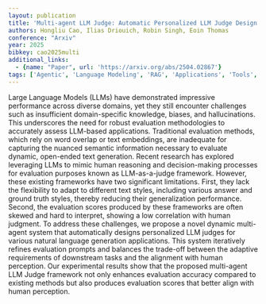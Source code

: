 ```yaml
---
layout: publication
title: 'Multi-agent LLM Judge: Automatic Personalized LLM Judge Design For Evaluating Natural Language Generation Applications'
authors: Hongliu Cao, Ilias Driouich, Robin Singh, Eoin Thomas
conference: "Arxiv"
year: 2025
bibkey: cao2025multi
additional_links:
  - {name: "Paper", url: 'https://arxiv.org/abs/2504.02867'}
tags: ['Agentic', 'Language Modeling', 'RAG', 'Applications', 'Tools', 'Prompting', 'Reinforcement Learning', 'Ethics and Bias']
---
```

Large Language Models (LLMs) have demonstrated impressive performance across
diverse domains, yet they still encounter challenges such as insufficient
domain-specific knowledge, biases, and hallucinations. This underscores the
need for robust evaluation methodologies to accurately assess LLM-based
applications. Traditional evaluation methods, which rely on word overlap or
text embeddings, are inadequate for capturing the nuanced semantic information
necessary to evaluate dynamic, open-ended text generation. Recent research has
explored leveraging LLMs to mimic human reasoning and decision-making processes
for evaluation purposes known as LLM-as-a-judge framework. However, these
existing frameworks have two significant limitations. First, they lack the
flexibility to adapt to different text styles, including various answer and
ground truth styles, thereby reducing their generalization performance. Second,
the evaluation scores produced by these frameworks are often skewed and hard to
interpret, showing a low correlation with human judgment. To address these
challenges, we propose a novel dynamic multi-agent system that automatically
designs personalized LLM judges for various natural language generation
applications. This system iteratively refines evaluation prompts and balances
the trade-off between the adaptive requirements of downstream tasks and the
alignment with human perception. Our experimental results show that the
proposed multi-agent LLM Judge framework not only enhances evaluation accuracy
compared to existing methods but also produces evaluation scores that better
align with human perception.
